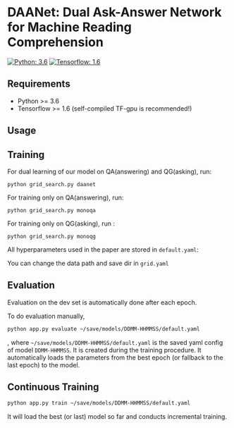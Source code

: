 # DAANet: Dual Ask-Answer Network for Machine Reading Comprehension
[![Python: 3.6](https://img.shields.io/badge/Python-3.6-brightgreen.svg)](https://opensource.org/licenses/MIT)    [![Tensorflow: 1.6](https://img.shields.io/badge/Tensorflow-1.6-brightgreen.svg)](https://opensource.org/licenses/MIT)  

## Requirements

- Python >= 3.6
- Tensorflow >= 1.6 (self-compiled TF-gpu is recommended!)

## Usage

## Training
For dual learning of our model on QA(answering) and QG(asking), run:
```
python grid_search.py daanet 
```
For training only on QA(answering), run: 
```
python grid_search.py monoqa 
```
For training only on QG(asking), run :
```
python grid_search.py monoqg 
```

All hyperparameters used in the paper are stored in `default.yaml`:

You can change the data path and save dir in `grid.yaml`


## Evaluation

Evaluation on the dev set is automatically done after each epoch.

To do evaluation manually,

```bash
python app.py evaluate ~/save/models/DDMM-HHMMSS/default.yaml
```

, where `~/save/models/DDMM-HHMMSS/default.yaml` is the saved yaml config of model `DDMM-HHMMSS`. It is created during the training procedure. It automatically loads the parameters from the best epoch (or fallback to the last epoch) to the model.


## Continuous Training
```bash
python app.py train ~/save/models/DDMM-HHMMSS/default.yaml
```
It will load the best (or last) model so far and conducts incremental training.
